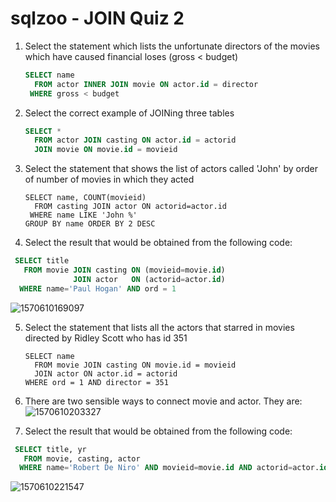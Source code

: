 # sqlzoo - JOIN Quiz 2

1. Select the statement which lists the unfortunate directors of the movies which have caused financial loses (gross <  budget)

   ```sql
   SELECT name
     FROM actor INNER JOIN movie ON actor.id = director
    WHERE gross < budget
   ```

2. Select the correct example of JOINing three tables

   ```sql
   SELECT *
     FROM actor JOIN casting ON actor.id = actorid
     JOIN movie ON movie.id = movieid
   ```

3. Select the statement that shows the list of actors called 'John' by order of number of movies in which they acted

   ```
   SELECT name, COUNT(movieid)
     FROM casting JOIN actor ON actorid=actor.id
    WHERE name LIKE 'John %'
   GROUP BY name ORDER BY 2 DESC
   ```

4. Select the result that would be obtained from the following code:  

```sql
 SELECT title 
   FROM movie JOIN casting ON (movieid=movie.id)
              JOIN actor   ON (actorid=actor.id)
  WHERE name='Paul Hogan' AND ord = 1
```

![1570610169097](C:\Users\凌\AppData\Roaming\Typora\typora-user-images\1570610169097.png)

5. Select the statement that lists all the actors that starred in movies directed by Ridley Scott who has id 351

   ```
   SELECT name
     FROM movie JOIN casting ON movie.id = movieid
     JOIN actor ON actor.id = actorid
   WHERE ord = 1 AND director = 351
   ```

6. There are two sensible ways to connect movie and actor. They are:![1570610203327](C:\Users\凌\AppData\Roaming\Typora\typora-user-images\1570610203327.png)

7. Select the result that would be obtained from the following code:  

```sql
 SELECT title, yr 
   FROM movie, casting, actor 
  WHERE name='Robert De Niro' AND movieid=movie.id AND actorid=actor.id AND ord = 3
```

![1570610221547](C:\Users\凌\AppData\Roaming\Typora\typora-user-images\1570610221547.png)